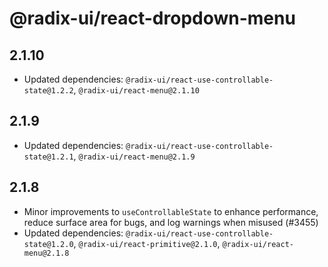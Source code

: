 # @radix-ui/react-dropdown-menu

## 2.1.10

- Updated dependencies: `@radix-ui/react-use-controllable-state@1.2.2`, `@radix-ui/react-menu@2.1.10`

## 2.1.9

- Updated dependencies: `@radix-ui/react-use-controllable-state@1.2.1`, `@radix-ui/react-menu@2.1.9`

## 2.1.8

- Minor improvements to `useControllableState` to enhance performance, reduce surface area for bugs, and log warnings when misused (#3455)
- Updated dependencies: `@radix-ui/react-use-controllable-state@1.2.0`, `@radix-ui/react-primitive@2.1.0`, `@radix-ui/react-menu@2.1.8`
